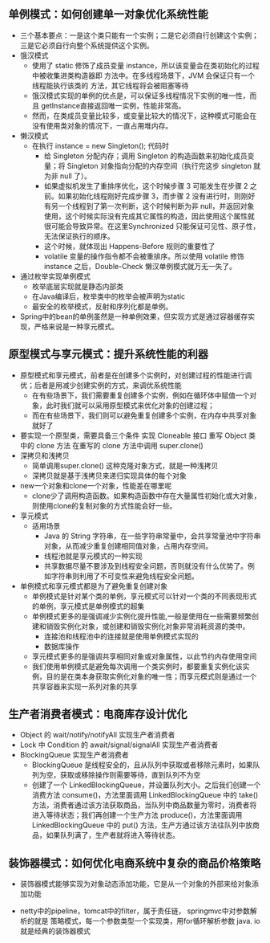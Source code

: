 ## 单例模式：如何创建单一对象优化系统性能

- 三个基本要点：一是这个类只能有一个实例；二是它必须自行创建这个实例；三是它必须自行向整个系统提供这个实例。
- 饿汉模式
  - 使用了 static 修饰了成员变量 instance，所以该变量会在类初始化的过程中被收集进类构造器即 <clinit> 方法中。在多线程场景下，JVM 会保证只有一个线程能执行该类的 <clinit> 方法，其它线程将会被阻塞等待
  - 饿汉模式实现的单例的优点是，可以保证多线程情况下实例的唯一性，而且 getInstance直接返回唯一实例，性能非常高。
  - 然而，在类成员变量比较多，或变量比较大的情况下，这种模式可能会在没有使用类对象的情况下，一直占用堆内存。
- 懒汉模式
  - 在执行 instance = new Singleton(); 代码时
    - 给 Singleton 分配内存；调用 Singleton 的构造函数来初始化成员变量；将 Singleton 对象指向分配的内存空间（执行完这步 singleton 就为非 null 了）。
    - 如果虚拟机发生了重排序优化，这个时候步骤 3 可能发生在步骤 2 之前。如果初始化线程刚好完成步骤 3，而步骤 2 没有进行时，则刚好有另一个线程到了第一次判断，这个时候判断为非 null，并返回对象使用，这个时候实际没有完成其它属性的构造，因此使用这个属性就很可能会导致异常。在这里Synchronized 只能保证可见性、原子性，无法保证执行的顺序。
    - 这个时候，就体现出 Happens-Before 规则的重要性了
    - volatile 变量的操作指令都不会被重排序。所以使用 volatile 修饰 instance 之后，Double-Check 懒汉单例模式就万无一失了。
- 通过枚举实现单例模式
  - 枚举底层实现就是静态内部类
  - 在Java编译后，枚举类中的枚举会被声明为static
  - 最安全的枚举模式，反射和序列化都是单例。
- Spring中的bean的单例虽然是一种单例效果，但实现方式是通过容器缓存实现，严格来说是一种享元模式。





## 原型模式与享元模式：提升系统性能的利器

- 原型模式和享元模式，前者是在创建多个实例时，对创建过程的性能进行调优；后者是用减少创建实例的方式，来调优系统性能
  - 在有些场景下，我们需要重复创建多个实例，例如在循环体中赋值一个对象，此时我们就可以采用原型模式来优化对象的创建过程；
  - 而在有些场景下，我们则可以避免重复创建多个实例，在内存中共享对象就好了
- 要实现一个原型类，需要具备三个条件
  	实现 Cloneable 接口
  	重写 Object 类中的 clone 方法
  	在重写的 clone 方法中调用 super.clone()
- 深拷贝和浅拷贝
  - 简单调用super.clone() 这种克隆对象方式，就是一种浅拷贝
  - 深拷贝就是基于浅拷贝来递归实现具体的每个对象
- new一个对象和clone一个对象，性能差在哪里呢
  - clone少了调用构造函数。如果构造函数中存在大量属性初始化或大对象，则使用clone的复制对象的方式性能会好一些。
- 享元模式
  - 适用场景
    -  Java 的 String 字符串，在一些字符串常量中，会共享常量池中字符串对象，从而减少重复创建相同值对象，占用内存空间。
    - 线程池就是享元模式的一种实现
    - 共享数据尽量不要涉及到线程安全问题，否则就没有什么优势了。例如字符串则利用了不可变性来避免线程安全问题。
- 单例模式和享元模式都是为了避免重复创建对象
  - 单例模式是针对某个类的单例，享元模式可以针对一个类的不同表现形式的单例，享元模式是单例模式的超集
  - 单例模式更多的是强调减少实例化提升性能,一般是使用在一些需要频繁创建和销毁实例化对象，或创建和销毁实例化对象非常消耗资源的类中。
    - 连接池和线程池中的连接就是使用单例模式实现的
    - 数据库操作
  - 享元模式更多的是强调共享相同对象或对象属性，以此节约内存使用空间
  - 我们使用单例模式是避免每次调用一个类实例时，都要重复实例化该实例，目的是在类本身获取实例化对象的唯一性；而享元模式则是通过一个共享容器来实现一系列对象的共享





## 生产者消费者模式：电商库存设计优化

- Object 的 wait/notify/notifyAll 实现生产者消费者
- Lock 中 Condition 的 await/signal/signalAll 实现生产者消费者
- BlockingQueue 实现生产者消费者
  -  BlockingQueue 是线程安全的，且从队列中获取或者移除元素时，如果队列为空，获取或移除操作则需要等待，直到队列不为空
  - 创建了一个 LinkedBlockingQueue，并设置队列大小。之后我们创建一个消费方法 consume()，方法里面调用 LinkedBlockingQueue 中的 take() 方法，消费者通过该方法获取商品，当队列中商品数量为零时，消费者将进入等待状态；我们再创建一个生产方法 produce()，方法里面调用 LinkedBlockingQueue 中的 put() 方法，生产方通过该方法往队列中放商品，如果队列满了，生产者就将进入等待状态。





## 装饰器模式：如何优化电商系统中复杂的商品价格策略

- 装饰器模式能够实现为对象动态添加功能，它是从一个对象的外部来给对象添加功能

- netty中的pipeline，tomcat中的filter，属于责任链， springmvc中对参数解析的就是 策略模式，每一个参数类型一个实现类，用for循环解析参数 java. io就是经典的装饰器模式
